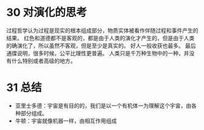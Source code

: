 # 30 对演化的思考
过程哲学认为过程是现实的根本组成部分，物质实体被看作伴随过程和事件产生的结果。
红色和道德都不是客观的，都是由于人类的演化才产生的，但是由于人类的确演化了，所以虽然不客观，但是至少是真实的。
好人一般收获也最多。
最后通牒说明，很多时候，公平比理性更普遍。
人类只是千万种生物中的一种，并没有什么特别或者高级的地方。

# 31 总结
- 亚里士多德：宇宙是有目的的，我们是以一个有机体一为理解这个宇宙，由各种部分组成。
- 牛顿：宇宙就像机器一样，由相互作用组成